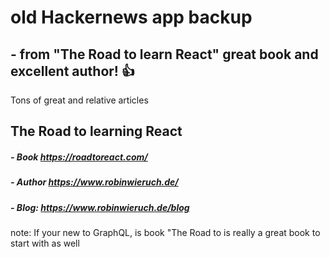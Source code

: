 # old Hackernews app backup

## - from "The Road to learn React" great book and excellent author! :+1:

Tons of great and relative articles

## The Road to learning React

##### - Book https://roadtoreact.com/

##### - Author https://www.robinwieruch.de/

##### - Blog: https://www.robinwieruch.de/blog

note: If your new to GraphQL, is book "The Road to is really a great book to start with as well
